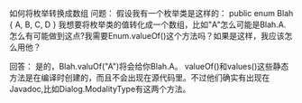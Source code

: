 如何将枚举转换成数组
问题：
假设我有一个枚举类是这样的：
public enum Blah {
    A, B, C, D
}
我想要将枚举类的值转化成一个数组，比如"A"怎么可能是Blah.A.怎么有可能做到这点?我需要Enum.valueOf()这个方法吗？如果是这样，我应该怎么用他？

回答：
是的，Blah.valuOf("A")将会给你Blah.A。
valueOf()和values()这些静态方法是在编译时创建的，而且不会出现在源代码里。不过他们确实有出现在Javadoc,比如Dialog.ModalityType有这两个方法。
 